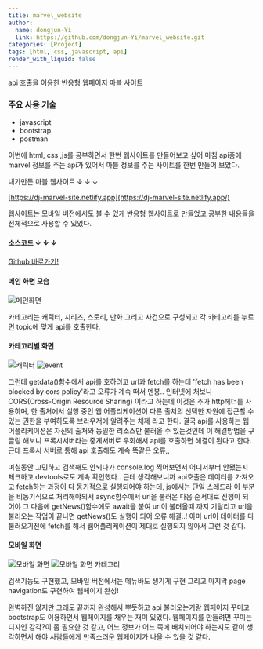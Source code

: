 ```yaml
---
title: marvel_website
author:
  name: dongjun-Yi
  link: https://github.com/dongjun-Yi/marvel_website.git
categories: [Project]
tags: [html, css, javascript, api]
render_with_liquid: false
---
```


api 호출을 이용한 반응형 웹페이지 마블 사이트

### 주요 사용 기술

* javascript
* bootstrap
* postman

이번에 html, css ,js를 공부하면서 한번 웹사이트를 만들어보고 싶어 마침 api중에 marvel 정보를 주는 api가 있어서 
마블 정보를 주는 사이트를 한번 만들어 보았다.

내가만든 마블 웹사이트  ↓ ↓ ↓

[https://dj-marvel-site.netlify.app](https://dj-marvel-site.netlify.app/)



웹사이트는 모바일 버전에서도 볼 수 있게 반응형 웹사이트로 만들었고 공부한 내용들을 전체적으로 사용할 수 있었다.

#### 소스코드 ↓ ↓ ↓
[Github 바로가기!](https://github.com/dongjun-Yi/marvel_website.git)

#### 메인 화면 모습
![메인화면](https://user-images.githubusercontent.com/90665186/152365716-36089046-b502-4760-82f2-5e963ea1dacb.jpg)

카테고리는 캐릭터, 시리즈, 스토리, 만화 그리고 사건으로 구성되고
각 카테고리를 누르면 topic에 맞게 api를 호출한다.

#### 카테고리별 화면
![캐릭터](https://user-images.githubusercontent.com/90665186/152366006-99c58bce-e2b9-4976-822c-7c86a454dd90.jpg)
![event](https://user-images.githubusercontent.com/90665186/152366246-ee61643e-8d45-4972-8a6f-e50a105ffaad.jpg)

그런데 getdata()함수에서 api를 호하려고 url과 fetch를 하는데 'fetch has been blocked by cors policy'라고 오류가 계속 떠서 멘붕..
인터넷에 처보니 CORS(Cross-Origin Resource Sharing) 이라고 하는데 이것은 추가 http헤더를 사용하며, 
한 출처에서 실행 중인 웹 어플리케이션이 다른 출처의 선택한 자원에 접근할 수 있는 권한을 부여하도록 브라우저에 알려주는 체제 라고 한다.
결국 api를 사용하는 웹어플리케이션은 자신의 출처와 동일한 리소스만 불러올 수 있는것인데 이 해결방법을 구글링 해보니
프록시서버라는 중계서버로 우회해서 api를 호출하면 해결이 된다고 한다.
근데 프록시 서버로 통해 api 호출해도 계속 똑같은 오류,,

며칠동안 고민하고 검색해도 안되다가 console.log 찍어보면서 어디서부터 안됐는지 체크하고 devtools로도 계속 확인했다..
근데 생각해보니까 api호출은 데이터를 가져오고 fetch하는 과정이 다 동기적으로 실행되어야 하는데,
js에서는 단일 스레드라 이 부분을 비동기식으로 처리해야되서 async함수에서 url을 불러온 다음
순서대로 진행이 되어야 그 다음에 getNews()함수에도 await을 붙여 url이 불러올때 까지 기달리고 url을 불러오는 작업이
끝나면 getNews()도 실행이 되어 오류 해결..!
아마 url이 데이터를 다 불러오기전에 fetch를 해서 웹어플리케이션이 제대로 실행되지 않아서 그런 것 같다.

#### 모바일 화면
![모바일 화면](https://user-images.githubusercontent.com/90665186/152367879-cdf1f4eb-c87c-4224-8841-cb18f1c960e7.jpg)
![모바일 화면 카테고리](https://user-images.githubusercontent.com/90665186/152367888-e7e13662-a1f6-41cf-bc67-2ac28b4e127d.jpg)

검색기능도 구현했고, 모바일 버전에서는 메뉴바도 생기게 구현
그리고 마지막 page navigation도 구현하여 웹페이지 완성!



완벽하진 않지만 그래도 끝까지 완성해서 뿌듯하고 api 불러오는거랑 웹페이지 꾸미고 bootstrap도 이용하면서 
웹페이지를 채우는 재미 있었다. 웹페이지를 만들려면 꾸미는 디자인 감각?이 좀 필요한 것 같고, 어느 정보가 어느 쪽에 배치되어야 하는지도
같이 생각하면서 해야 사람들에게 만족스러운 웹페이지가 나올 수 있을 것 같다. 



